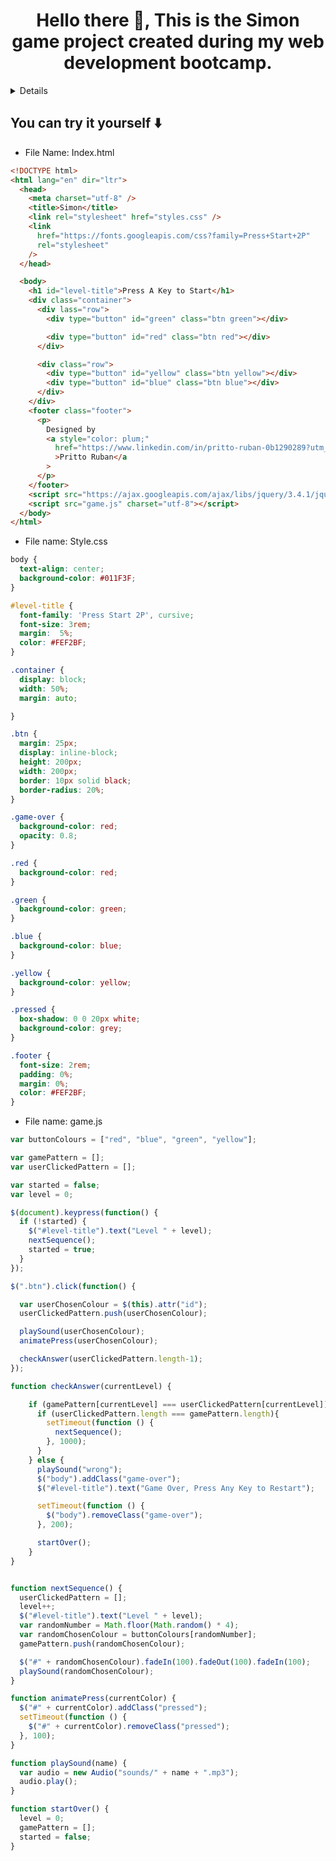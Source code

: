 <h1 align="center"> Hello there 👋, This is the Simon game project created during my web development bootcamp. </h1>

<details>
<p align="center">Explore the captivating world of the Simon game, crafted with passion during a dynamic web development bootcamp. Immerse yourself in this classic memory challenge, where vibrant colors and crisp sounds harmonize to test your recall prowess. Dive into a seamless user experience, meticulously designed with HTML, CSS, and JavaScript, as you engage in a nostalgic journey of patterns and precision. Elevate your cognitive skills while enjoying the sleek, responsive interface of this project, a testament to your journey in mastering the art of web development.</p> 
</details> 

<h2>You can try it yourself ⬇️</h2>

- File Name: Index.html
```html
<!DOCTYPE html>
<html lang="en" dir="ltr">
  <head>
    <meta charset="utf-8" />
    <title>Simon</title>
    <link rel="stylesheet" href="styles.css" />
    <link
      href="https://fonts.googleapis.com/css?family=Press+Start+2P"
      rel="stylesheet"
    />
  </head>

  <body>
    <h1 id="level-title">Press A Key to Start</h1>
    <div class="container">
      <div lass="row">
        <div type="button" id="green" class="btn green"></div>

        <div type="button" id="red" class="btn red"></div>
      </div>

      <div class="row">
        <div type="button" id="yellow" class="btn yellow"></div>
        <div type="button" id="blue" class="btn blue"></div>
      </div>
    </div>
    <footer class="footer">
      <p>
        Designed by
        <a style="color: plum;"
          href="https://www.linkedin.com/in/pritto-ruban-0b1290289?utm_source=share&utm_campaign=share_via&utm_content=profile&utm_medium=android_app"
          >Pritto Ruban</a
        >
      </p>
    </footer>
    <script src="https://ajax.googleapis.com/ajax/libs/jquery/3.4.1/jquery.min.js"></script>
    <script src="game.js" charset="utf-8"></script>
  </body>
</html>
```

- File name: Style.css

```css
body {
  text-align: center;
  background-color: #011F3F;
}

#level-title {
  font-family: 'Press Start 2P', cursive;
  font-size: 3rem;
  margin:  5%;
  color: #FEF2BF;
}

.container {
  display: block;
  width: 50%;
  margin: auto;

}

.btn {
  margin: 25px;
  display: inline-block;
  height: 200px;
  width: 200px;
  border: 10px solid black;
  border-radius: 20%;
}

.game-over {
  background-color: red;
  opacity: 0.8;
}

.red {
  background-color: red;
}

.green {
  background-color: green;
}

.blue {
  background-color: blue;
}

.yellow {
  background-color: yellow;
}

.pressed {
  box-shadow: 0 0 20px white;
  background-color: grey;
}

.footer {
  font-size: 2rem;
  padding: 0%;
  margin: 0%;
  color: #FEF2BF;
}
```

- File name: game.js

```js
var buttonColours = ["red", "blue", "green", "yellow"];

var gamePattern = [];
var userClickedPattern = [];

var started = false;
var level = 0;

$(document).keypress(function() {
  if (!started) {
    $("#level-title").text("Level " + level);
    nextSequence();
    started = true;
  }
});

$(".btn").click(function() {

  var userChosenColour = $(this).attr("id");
  userClickedPattern.push(userChosenColour);

  playSound(userChosenColour);
  animatePress(userChosenColour);

  checkAnswer(userClickedPattern.length-1);
});

function checkAnswer(currentLevel) {

    if (gamePattern[currentLevel] === userClickedPattern[currentLevel]) {
      if (userClickedPattern.length === gamePattern.length){
        setTimeout(function () {
          nextSequence();
        }, 1000);
      }
    } else {
      playSound("wrong");
      $("body").addClass("game-over");
      $("#level-title").text("Game Over, Press Any Key to Restart");

      setTimeout(function () {
        $("body").removeClass("game-over");
      }, 200);

      startOver();
    }
}


function nextSequence() {
  userClickedPattern = [];
  level++;
  $("#level-title").text("Level " + level);
  var randomNumber = Math.floor(Math.random() * 4);
  var randomChosenColour = buttonColours[randomNumber];
  gamePattern.push(randomChosenColour);

  $("#" + randomChosenColour).fadeIn(100).fadeOut(100).fadeIn(100);
  playSound(randomChosenColour);
}

function animatePress(currentColor) {
  $("#" + currentColor).addClass("pressed");
  setTimeout(function () {
    $("#" + currentColor).removeClass("pressed");
  }, 100);
}

function playSound(name) {
  var audio = new Audio("sounds/" + name + ".mp3");
  audio.play();
}

function startOver() {
  level = 0;
  gamePattern = [];
  started = false;
}
```
